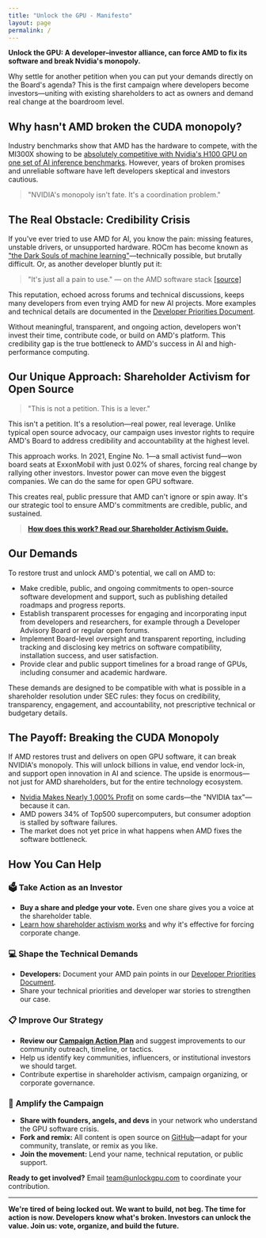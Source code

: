 ```yaml
---
title: "Unlock the GPU - Manifesto"
layout: page
permalink: /
---
```


**Unlock the GPU: A developer–investor alliance, can force AMD to fix its software and break Nvidia's monopoly.**

Why settle for another petition when you can put your demands directly on the Board's agenda? This is the first campaign where developers become investors—uniting with existing shareholders to act as owners and demand real change at the boardroom level.

## Why hasn't AMD broken the CUDA monopoly?

Industry benchmarks show that AMD has the hardware to compete, with the MI300X showing to be [absolutely competitive with Nvidia's H100 GPU on one set of AI inference benchmarks](https://semianalysis.com/2025/05/23/amd-vs-nvidia-inference-benchmark-who-wins-performance-cost-per-million-tokens/). However, years of broken promises and unreliable software have left developers skeptical and investors cautious.

> "NVIDIA's monopoly isn't fate. It's a coordination problem."

## The Real Obstacle: Credibility Crisis

If you've ever tried to use AMD for AI, you know the pain: missing features, unstable drivers, or unsupported hardware. ROCm has become known as ["the Dark Souls of machine learning"](https://linustechtips.com/topic/1603733-rocm-is-the-dark-souls-of-machine-learning/)—technically possible, but brutally difficult. Or, as another developer bluntly put it:

> "It's just all a pain to use." — on the AMD software stack [[source]](https://news.ycombinator.com/item?id=43547461)

This reputation, echoed across forums and technical discussions, keeps many developers from even trying AMD for new AI projects. More examples and technical details are documented in the [Developer Priorities Document](/priorities/).

Without meaningful, transparent, and ongoing action, developers won't invest their time, contribute code, or build on AMD's platform. This credibility gap is the true bottleneck to AMD's success in AI and high-performance computing.

## Our Unique Approach: Shareholder Activism for Open Source

> "This is not a petition. This is a lever."

This isn't a petition. It's a resolution—real power, real leverage. Unlike typical open source advocacy, our campaign uses investor rights to require AMD's Board to address credibility and accountability at the highest level.

This approach works. In 2021, Engine No. 1—a small activist fund—won board seats at ExxonMobil with just 0.02% of shares, forcing real change by rallying other investors. Investor power can move even the biggest companies. We can do the same for open GPU software.

This creates real, public pressure that AMD can't ignore or spin away. It's our strategic tool to ensure AMD's commitments are credible, public, and sustained.

> [**How does this work? Read our Shareholder Activism Guide.**](/activism/)  

## Our Demands

To restore trust and unlock AMD's potential, we call on AMD to:

- Make credible, public, and ongoing commitments to open-source software development and support, such as publishing detailed roadmaps and progress reports.
- Establish transparent processes for engaging and incorporating input from developers and researchers, for example through a Developer Advisory Board or regular open forums.
- Implement Board-level oversight and transparent reporting, including tracking and disclosing key metrics on software compatibility, installation success, and user satisfaction.
- Provide clear and public support timelines for a broad range of GPUs, including consumer and academic hardware.

These demands are designed to be compatible with what is possible in a shareholder resolution under SEC rules: they focus on credibility, transparency, engagement, and accountability, not prescriptive technical or budgetary details.

## The Payoff: Breaking the CUDA Monopoly

If AMD restores trust and delivers on open GPU software, it can break NVIDIA's monopoly. This will unlock billions in value, end vendor lock-in, and support open innovation in AI and science. The upside is enormous—not just for AMD shareholders, but for the entire technology ecosystem.

- [Nvidia Makes Nearly 1,000% Profit](https://www.tomshardware.com/news/nvidia-makes-1000-profit-on-h100-gpus-report) on some cards—the "NVIDIA tax"—because it can.
- AMD powers 34% of Top500 supercomputers, but consumer adoption is stalled by software failures.
- The market does not yet price in what happens when AMD fixes the software bottleneck.

## How You Can Help

### 🗳️ **Take Action as an Investor**
- **Buy a share and pledge your vote.** Even one share gives you a voice at the shareholder table.
- [Learn how shareholder activism works](/activism/) and why it's effective for forcing corporate change.

### 💻 **Shape the Technical Demands**
- **Developers:** Document your AMD pain points in our [Developer Priorities Document](/priorities/).
- Share your technical priorities and developer war stories to strengthen our case.

### 📋 **Improve Our Strategy**
- **Review our [Campaign Action Plan](/action-plan/)** and suggest improvements to our community outreach, timeline, or tactics.
- Help us identify key communities, influencers, or institutional investors we should target.
- Contribute expertise in shareholder activism, campaign organizing, or corporate governance.

### 🚀 **Amplify the Campaign**
- **Share with founders, angels, and devs** in your network who understand the GPU software crisis.
- **Fork and remix:** All content is open source on [GitHub](https://github.com/UnlockGPU/UnlockGPU)—adapt for your community, translate, or remix as you like.
- **Join the movement:** Lend your name, technical reputation, or public support.

**Ready to get involved?** Email [team@unlockgpu.com](mailto:team@unlockgpu.com) to coordinate your contribution.

---

**We're tired of being locked out. We want to build, not beg. The time for action is now. Developers know what's broken. Investors can unlock the value. Join us: vote, organize, and build the future.** 